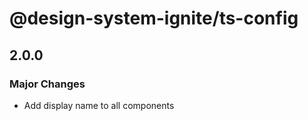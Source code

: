# @design-system-ignite/ts-config

## 2.0.0

### Major Changes

- Add display name to all components
